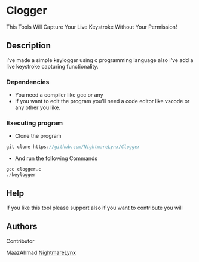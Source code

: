 # Clogger

This Tools Will Capture Your Live Keystroke Without Your Permission!

## Description

i've made a simple keylogger using c programming language also i've add a live keystroke capturing functionality.

### Dependencies

* You need a compiler like gcc or any
* If you want to edit the program you'll need a code editor like vscode or any other you like.

### Executing program

* Clone the program
```c
git clone https://github.com/NightmareLynx/Clogger
```
* And run the following Commands

```c
gcc clogger.c
./keylogger
```

## Help

If you like this tool please support also if you want to contribute you will

## Authors

Contributor

MaazAhmad
[NightmareLynx](https://github.com/NightmareLynx)
